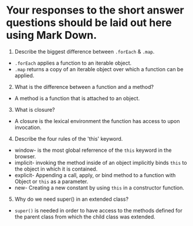 # Your responses to the short answer questions should be laid out here using Mark Down.
1. Describe the biggest difference between `.forEach` & `.map`.
- `.forEach` applies a function to an iterable object.
- `.map` returns a copy of an iterable object over which a function can be applied.

2. What is the difference between a function and a method?
- A method is a function that is attached to an object.

3. What is closure?
- A closure is the lexical environment the function has access to upon invocation. 

4. Describe the four rules of the 'this' keyword.
- window- is the most global referrence of the `this` keyword in the browser.
- implicit- invoking the method inside of an object implicitly binds `this` to the object in which it is contained.
- explicit- Appending a call, apply, or bind method to a function with Object or `this` as a parameter.
- new- Creating a new constant by using `this` in a constructor function. 

5. Why do we need super() in an extended class?
- `super()` is needed in order to have access to the methods defined for the parent class from which the child class was extended. 